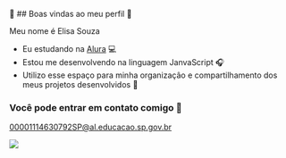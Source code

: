 💙 ## Boas vindas ao meu perfil 💙

Meu nome é Elisa Souza

 - Eu estudando na [Alura](https://www.alura.com.br) 💻
 - Estou me desenvolvendo na linguagem JanvaScript 🎧
 - Utilizo esse espaço para minha organizaçâo e compartilhamento dos meus projetos desenvolvidos 🤖

### Você pode entrar em contato comigo 📧

00001114630792SP@al.educacao.sp.gov.br

![](https://media1.tenor.com/m/4M7tMvBxVTQAAAAC/mochi-mochimons.gif)
